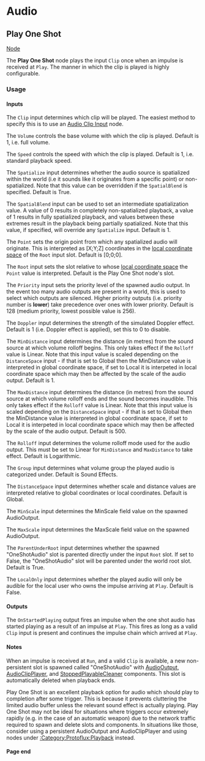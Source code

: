 # Audio

<!-- panels:start -->
<!-- div:title-panel -->
## Play One Shot

<!-- div:right-panel -->
[Node](./_template/nodes/Root/Audio/README.md#ProtoFlux.Runtimes.Execution.Nodes.FrooxEngine.Audio.PlayOneShot ':include')

<!-- div:left-panel -->
The **Play One Shot** node plays the input `Clip` once when an impulse is received at `Play`. The manner in which the clip is played is highly configurable.

### Usage

#### Inputs

The `Clip` input determines which clip will be played. The easiest method to specify this is to use an [Audio Clip Input](Audio_Clip_Input_(Protoflux_node) "wikilink") node.

The `Volume` controls the base volume with which the clip is played. Default is 1, i.e. full volume.

The `Speed` controls the speed with which the clip is played. Default is 1, i.e. standard playback speed.

The `Spatialize` input determines whether the audio source is spatialized within the world (i.e it sounds like it originates from a specific point) or non-spatialized. Note that this value can be overridden if the `SpatialBlend` is specified. Default is True.

The `SpatialBlend` input can be used to set an intermediate spatialization value. A value of 0 results in completely non-spatialized playback, a value of 1 results in fully spatialized playback, and values between these extremes result in the playback being partially spatialized. Note that this value, if specified, will override any `Spatialize` input. Default is 1.

The `Point` sets the origin point from which any spatialized audio will originate. This is interpreted as \[X;Y;Z\] coordinates in the [local coordinate space](Coordinate_spaces#Global_vs._Local "wikilink") of the `Root` input slot. Default is \[0;0;0\].

The `Root` input sets the slot relative to whose [local coordinate space](Coordinate_spaces#Global_vs._Local "wikilink") the `Point` value is interpreted. Default is the Play One Shot node's slot.

The `Priority` input sets the priority level of the spawned audio output. In the event too many audio outputs are present in a world, this is used to select which outputs are silenced. Higher priority outputs (i.e. priority number is **lower**) take precedence over ones with lower priority. Default is 128 (medium priority, lowest possible value is 256).

The `Doppler` input determines the strength of the simulated Doppler effect. Default is 1 (i.e. Doppler effect is applied), set this to 0 to disable.

The `MinDistance` input determines the distance (in metres) from the sound source at which volume rolloff begins. This only takes effect if the `Rolloff` value is Linear. Note that this input value is scaled depending on the `DistanceSpace` input - if that is set to Global then the MinDistance value is interpreted in global coordinate space, if set to Local it is interpeted in local coordinate space which may then be affected by the scale of the audio output. Default is 1.

The `MaxDistance` input determines the distance (in metres) from the sound source at which volume rolloff ends and the sound becomes inaudible. This only takes effect if the `Rolloff` value is Linear. Note that this input value is scaled depending on the `DistanceSpace` input - if that is set to Global then the MinDistance value is interpreted in global coordinate space, if set to Local it is interpeted in local coordinate space which may then be affected by the scale of the audio output. Default is 500.

The `Rolloff` input determines the volume rolloff mode used for the audio output. This must be set to Linear for `MinDistance` and `MaxDistance` to take effect. Default is Logarithmic.

The `Group` input determines what volume group the played audio is categorized under. Default is Sound Effects.

The `DistanceSpace` input determines whether scale and distance values are interpreted relative to global coordinates or local coordinates. Default is Global.

The `MinScale` input determines the MinScale field value on the spawned AudioOutput.

The `MaxScale` input determines the MaxScale field value on the spawned AudioOutput.

The `ParentUnderRoot` input determines whether the spawned "OneShotAudio" slot is parented directly under the input `Root` slot. If set to False, the "OneShotAudio" slot will be parented under the world root slot. Default is True.

The `LocalOnly` input determines whether the played audio will only be audible for the local user who owns the impulse arriving at `Play`. Default is False.

#### Outputs

The `OnStartedPlaying` output fires an impulse when the one shot audio has started playing as a result of an impulse at `Play`. This fires as long as a valid `Clip` input is present and continues the impulse chain which arrived at `Play`.

#### Notes

When an impulse is received at `Run`, and a valid `Clip` is available, a new non-persistent slot is spawned called "OneShotAudio" with [AudioOutput](AudioOutput_(Component) "wikilink"), [AudioClipPlayer](AudioClipPlayer_(Component) "wikilink"), and [StoppedPlayableCleaner](StoppedPlayableCleaner_(Component) "wikilink") components. This slot is automatically deleted when playback ends.

Play One Shot is an excellent playback option for audio which should play to completion after some trigger. This is because it prevents cluttering the limited audio buffer unless the relevant sound effect is actually playing. Play One Shot may not be ideal for situations where triggers occur extremely rapidly (e.g. in the case of an automatic weapon) due to the network traffic required to spawn and delete slots and components. In situations like those, consider using a persistent AudioOutput and AudioClipPlayer and using nodes under [:Category:Protoflux:Playback](:Category:Protoflux:Playback "wikilink") instead.
<!-- panels:end -->

#### Page end
